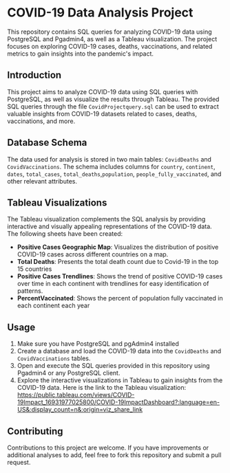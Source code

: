 # COVID-19 Data Analysis Project

This repository contains SQL queries for analyzing COVID-19 data using PostgreSQL and Pgadmin4, as well as a Tableau visualization. The project focuses on exploring COVID-19 cases, deaths, vaccinations, and related metrics to gain insights into the pandemic's impact.

## Introduction

This project aims to analyze COVID-19 data using SQL queries with PostgreSQL, as well as visualize the results through Tableau. The provided SQL queries through the file `CovidProjectquery.sql` can be used to extract valuable insights from COVID-19 datasets related to cases, deaths, vaccinations, and more.

## Database Schema

The data used for analysis is stored in two main tables: `CovidDeaths` and `CovidVaccinations`. The schema includes columns for `country`, `continent`, `dates`, `total_cases`, `total_deaths`,`population`, `people_fully_vaccinated`, and other relevant attributes.


## Tableau Visualizations

The Tableau visualization complements the SQL analysis by providing interactive and visually appealing representations of the COVID-19 data. The following sheets have been created:

- **Positive Cases Geographic Map**: Visualizes the distribution of positive COVID-19 cases across different countries on a map.
- **Total Deaths**: Presents the total death count due to Covid-19 in the top 15 countries
- **Positive Cases Trendlines**: Shows the trend of positive COVID-19 cases over time in each continent with trendlines for easy identification of patterns.
- **PercentVaccinated**: Shows the percent of population fully vaccinated in each continent each year

## Usage

1. Make sure you have PostgreSQL and pgAdmin4 installed
2. Create a database and load the COVID-19 data into the `CovidDeaths` and `CovidVaccinations` tables.
3. Open and execute the SQL queries provided in this repository using Pgadmin4 or any PostgreSQL client.
4. Explore the interactive visualizations in Tableau to gain insights from the COVID-19 data.
Here is the link to the Tableau visualization: https://public.tableau.com/views/COVID-19Impact_16931977025800/COVID-19ImpactDashboard?:language=en-US&:display_count=n&:origin=viz_share_link

## Contributing

Contributions to this project are welcome. If you have improvements or additional analyses to add, feel free to fork this repository and submit a pull request.




